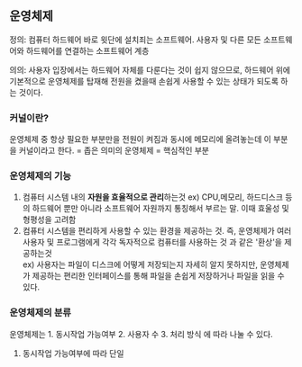 ## 운영체제 
정의: 컴퓨터 하드웨어 바로 윗단에 설치죄는 소프트웨어. 사용자 및 다른 모든 소프트웨어와 하드웨어를 연결하는 소프트웨어 계층
   
의의: 사용자 입장에서는 하드웨어 자체를 다룬다는 것이 쉽지 않으므로, 하드웨어 위에 기본적으로 운영체제를 탑재해 전원을 켰을때 손쉽게 사용할 수 있는 상태가 되도록 하는 것이다.
   
### 커널이란?   
운영체제 중 항상 필요한 부분만을 전원이 켜짐과 동시에 메모리에 올려놓는데 이 부분을 커널이라고 한다. = 좁은 의미의 운영체제 = 핵심적인 부분
   
### 운영체제의 기능   
1. 컴퓨터 시스템 내의 **자원을 효율적으로 관리**하는것
   ex) CPU,메모리, 하드디스크 등의 하드웨어 뿐만 아니라 소프트웨어 자원까지 통칭해서 부르는 말. 이때 효울성 및 형평성을 고려함
2. 컴퓨터 시스템을 편리하게 사용할 수 있는 환경을 제공하는 것. 즉, 운영체제가 여러 사용자 및 프로그램에게 각각 독자적으로 컴퓨터를 사용하는 것 과 같은 '환상'을 제공하는것   
   ex) 사용자는 파일이 디스크에 어떻게 저장되는지 자세히 알지 못하지만, 운영체제가 제공하는 편리한 인터페이스를 통해 파일을 손쉽게 저장하거나 파일을 읽을 수 있다.    

### 운영체제의 분류
운영체제는 1. 동시작업 가능여부 2. 사용자 수 3. 처리 방식 에 따라 나눌 수 있다.   
   
1. 동시작업 가능여부에 따라 단일